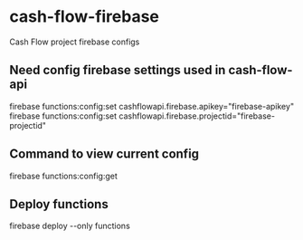 # cash-flow-firebase

Cash Flow project firebase configs

## Need config firebase settings used in cash-flow-api

firebase functions:config:set cashflowapi.firebase.apikey="firebase-apikey"
firebase functions:config:set cashflowapi.firebase.projectid="firebase-projectid"

## Command to view current config

firebase functions:config:get

## Deploy functions

firebase deploy --only functions
